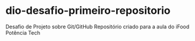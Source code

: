 # dio-desafio-primeiro-repositorio
Desafio de Projeto sobre Git/GitHub
Repositório criado para a aula do iFood Potência Tech 
